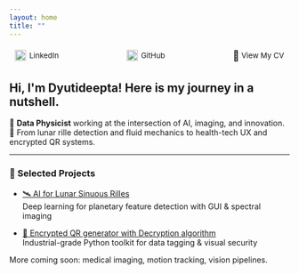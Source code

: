 ```yaml
---
layout: home
title: ""
---
```


<style>
/* Responsive navbar fix */
.responsive-nav {
  display: flex;
  justify-content: space-between;
  align-items: center;
  flex-wrap: wrap;
  max-width: 800px;
  margin: 10px auto;
  font-size: 0.95em;
  gap: 8px;
}

.responsive-nav a {
  margin: 6px 10px;
  text-decoration: none;
  color: inherit;
  display: flex;
  align-items: center;
}

.responsive-nav img {
  margin-right: 6px;
}

@media (max-width: 600px) {
  .responsive-nav {
    flex-direction: column;
    align-items: flex-start;
    padding: 0 10px;
  }

  h2, h1, h3, h4 {
    margin-top: 24px; /* Adds space between nav and heading */
  }
}
</style>

<div class="responsive-nav">

  <a href="https://www.linkedin.com/in/dyutideepta-banerjee" target="_blank">
    <img src="https://cdn.jsdelivr.net/npm/simple-icons@v9/icons/linkedin.svg" alt="LinkedIn" width="20" height="20">
    LinkedIn
  </a>

  <a href="https://github.com/DyutideeptaB" target="_blank">
    <img src="https://cdn.jsdelivr.net/npm/simple-icons@v9/icons/github.svg" alt="GitHub" width="20" height="20">
    GitHub
  </a>

  <a href="https://dyutideeptab.github.io/Cognition_Bytes_by_Dyutideepta/assets/DyutideeptaBanerjee_CV.pdf" target="_blank">
    <span style="font-size: 18px;">📄</span>&nbsp;View My CV
  </a>

</div>

## Hi, I'm Dyutideepta! Here is my journey in a nutshell.

🌌 **Data Physicist** working at the intersection of AI, imaging, and innovation.  
🚀 From lunar rille detection and fluid mechanics to health-tech UX and encrypted QR systems.

---

### 🌟 Selected Projects

- [🛰️ AI for Lunar Sinuous Rilles](./Project/planetary-feature-detection/)  
  Deep learning for planetary feature detection with GUI & spectral imaging

- [🔐 Encrypted QR generator with Decryption algorithm](./Project/qr_generator_algorithms/)  
  Industrial-grade Python toolkit for data tagging & visual security

More coming soon: medical imaging, motion tracking, vision pipelines.
